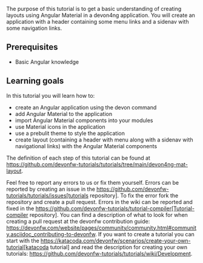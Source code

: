 The purpose of this tutorial is to get a basic understanding of creating layouts using Angular Material in a devon4ng application. You will create an application with a header containing some menu links and a sidenav with some navigation links.

## Prerequisites
* Basic Angular knowledge

## Learning goals
In this tutorial you will learn how to:
* create an Angular application using the devon command
* add Angular Material to the application
* import Angular Material components into your modules
* use Material icons in the application
* use a prebulit theme to style the application
* create layout (containing a header with menu along with a sidenav with navigational links) with the Angular Material components



The definition of each step of this tutorial can be found at https://github.com/devonfw-tutorials/tutorials/tree/main/devon4ng-mat-layout. 

Feel free to report any errors to us or fix them yourself. Errors can be reported by creating an issue in the https://github.com/devonfw-tutorials/tutorials/issues[tutorials repository]. To fix the error fork the repository and create a pull request. Errors in the wiki can be reported and fixed in the https://github.com/devonfw-tutorials/tutorial-compiler[Tutorial-compiler repository].
You can find a description of what to look for when creating a pull request at the devonfw contribution guide: https://devonfw.com/website/pages/community/community.html#community.asciidoc_contributing-to-devonfw. If you want to create a tutorial you can start with the https://katacoda.com/devonfw/scenarios/create-your-own-tutorial[katacoda tutorial] and read the description for creating your own tutorials: https://github.com/devonfw-tutorials/tutorials/wiki/Development.

